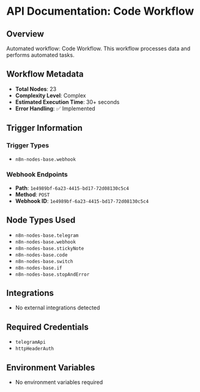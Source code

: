 # API Documentation: Code Workflow

## Overview
Automated workflow: Code Workflow. This workflow processes data and performs automated tasks.

## Workflow Metadata
- **Total Nodes**: 23
- **Complexity Level**: Complex
- **Estimated Execution Time**: 30+ seconds
- **Error Handling**: ✅ Implemented

## Trigger Information
### Trigger Types
- `n8n-nodes-base.webhook`

### Webhook Endpoints
- **Path**: `1e4989bf-6a23-4415-bd17-72d08130c5c4`
- **Method**: `POST`
- **Webhook ID**: `1e4989bf-6a23-4415-bd17-72d08130c5c4`


## Node Types Used
- `n8n-nodes-base.telegram`
- `n8n-nodes-base.webhook`
- `n8n-nodes-base.stickyNote`
- `n8n-nodes-base.code`
- `n8n-nodes-base.switch`
- `n8n-nodes-base.if`
- `n8n-nodes-base.stopAndError`

## Integrations
- No external integrations detected

## Required Credentials
- `telegramApi`
- `httpHeaderAuth`

## Environment Variables
- No environment variables required
